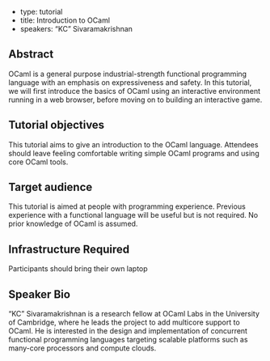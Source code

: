 - type: tutorial
- title: Introduction to OCaml
- speakers: “KC” Sivaramakrishnan

## Abstract
OCaml is a general purpose industrial-strength functional programming language with an emphasis on expressiveness and safety. In this tutorial, we will first introduce the basics of OCaml using an interactive environment running in a web browser, before moving on to building an interactive game.

## Tutorial objectives
This tutorial aims to give an introduction to the OCaml language. Attendees should leave feeling comfortable writing simple OCaml programs and using core OCaml tools.

## Target audience
This tutorial is aimed at people with programming experience. Previous experience with a functional language will be useful but is not required. No prior knowledge of OCaml is assumed.

## Infrastructure Required
Participants should bring their own laptop

## Speaker Bio
“KC” Sivaramakrishnan is a research fellow at OCaml Labs in the University of Cambridge, where he leads the project to add multicore support to OCaml. He is interested in the design and implementation of concurrent functional programming languages targeting scalable platforms such as many-core processors and compute clouds.
